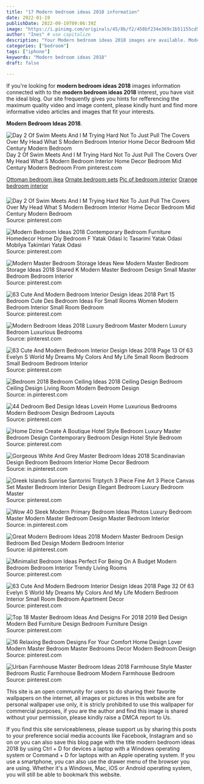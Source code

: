 ```yaml
---
title: "17 Modern bedroom ideas 2018 information"
date: 2022-01-19
publishDate: 2022-09-19T09:06:39Z
image: "https://i.pinimg.com/originals/45/8b/f2/458bf234e369c1b51155cd598c5a407b.jpg"
author: "Ines" # use capitalize
description: "Your Modern bedroom ideas 2018 images are available. Modern bedroom ideas 2018 are a topic that is being searched for and liked by netizens now. You can Find and Download the Modern bedroom ideas 2018 files here. Download all free vectors."
categories: ["bedroom"]
tags: ["iphone"]
keywords: "Modern bedroom ideas 2018"
draft: false

---
```


If you're looking for **modern bedroom ideas 2018** images information connected with to the **modern bedroom ideas 2018** interest, you have visit the ideal  blog.  Our site frequently  gives you  hints  for refferencing  the maximum  quality video and image  content, please kindly hunt and find more informative video articles and images  that fit your interests.

**Modern Bedroom Ideas 2018**. 

![Day 2 Of Swim Meets And I M Trying Hard Not To Just Pull The Covers Over My Head What S Modern Bedroom Interior Home Decor Bedroom Mid Century Modern Bedroom](https://i.pinimg.com/originals/b2/3a/3a/b23a3afa41b72ffee7f5020c0894bb17.jpg "Day 2 Of Swim Meets And I M Trying Hard Not To Just Pull The Covers Over My Head What S Modern Bedroom Interior Home Decor Bedroom Mid Century Modern Bedroom")
Day 2 Of Swim Meets And I M Trying Hard Not To Just Pull The Covers Over My Head What S Modern Bedroom Interior Home Decor Bedroom Mid Century Modern Bedroom From pinterest.com

[Ottoman bedroom ikea](/ottoman-bedroom-ikea/)
[Ornate bedroom sets](/ornate-bedroom-sets/)
[Pic of bedroom interior](/pic-of-bedroom-interior/)
[Orange bedroom interior](/orange-bedroom-interior/)



### 

 


![Day 2 Of Swim Meets And I M Trying Hard Not To Just Pull The Covers Over My Head What S Modern Bedroom Interior Home Decor Bedroom Mid Century Modern Bedroom](https://i.pinimg.com/originals/b2/3a/3a/b23a3afa41b72ffee7f5020c0894bb17.jpg "Day 2 Of Swim Meets And I M Trying Hard Not To Just Pull The Covers Over My Head What S Modern Bedroom Interior Home Decor Bedroom Mid Century Modern Bedroom")
Source: pinterest.com

 

![Modern Bedroom Ideas 2018 Contemporary Bedroom Furniture Homedecor Home Diy Bedroom F Yatak Odasi Ic Tasarimi Yatak Odasi Mobilya Takimlari Yatak Odasi](https://i.pinimg.com/originals/a5/ec/3d/a5ec3d2ac258582e5a9280e03a97b576.jpg "Modern Bedroom Ideas 2018 Contemporary Bedroom Furniture Homedecor Home Diy Bedroom F Yatak Odasi Ic Tasarimi Yatak Odasi Mobilya Takimlari Yatak Odasi")
Source: pinterest.com

 

![Modern Master Bedroom Storage Ideas New Modern Master Bedroom Storage Ideas 2018 Shared K Modern Master Bedroom Design Small Master Bedroom Bedroom Interior](https://i.pinimg.com/originals/ae/70/6a/ae706a666a40a70792464b20e634a274.jpg "Modern Master Bedroom Storage Ideas New Modern Master Bedroom Storage Ideas 2018 Shared K Modern Master Bedroom Design Small Master Bedroom Bedroom Interior")
Source: pinterest.com

 

![63 Cute And Modern Bedroom Interior Design Ideas 2018 Part 15 Bedroom Cute Des Bedroom Ideas For Small Rooms Women Modern Bedroom Interior Small Room Bedroom](https://i.pinimg.com/originals/71/4a/46/714a467d3b741fc18e038befffb5b319.jpg "63 Cute And Modern Bedroom Interior Design Ideas 2018 Part 15 Bedroom Cute Des Bedroom Ideas For Small Rooms Women Modern Bedroom Interior Small Room Bedroom")
Source: pinterest.com

 

![Modern Bedroom Ideas 2018 Luxury Bedroom Master Modern Luxury Bedroom Luxurious Bedrooms](https://i.pinimg.com/originals/32/0b/42/320b423bbcaf166affdbfae8b1d36a4c.jpg "Modern Bedroom Ideas 2018 Luxury Bedroom Master Modern Luxury Bedroom Luxurious Bedrooms")
Source: pinterest.com

 

![63 Cute And Modern Bedroom Interior Design Ideas 2018 Page 13 Of 63 Evelyn S World My Dreams My Colors And My Life Small Room Bedroom Small Bedroom Bedroom Interior](https://i.pinimg.com/736x/3f/d1/50/3fd15072d312fdeff7a97831d99ad5fe.jpg "63 Cute And Modern Bedroom Interior Design Ideas 2018 Page 13 Of 63 Evelyn S World My Dreams My Colors And My Life Small Room Bedroom Small Bedroom Bedroom Interior")
Source: pinterest.com

 

![Bedroom 2018 Bedroom Ceiling Ideas 2018 Ceiling Design Bedroom Ceiling Design Living Room Modern Bedroom Design](https://i.pinimg.com/564x/1c/0f/5e/1c0f5e3f99f8e6ec3a87a40c114c7c21.jpg "Bedroom 2018 Bedroom Ceiling Ideas 2018 Ceiling Design Bedroom Ceiling Design Living Room Modern Bedroom Design")
Source: in.pinterest.com

 

![44 Dedroom Bed Design Ideas Lovein Home Luxurious Bedrooms Modern Bedroom Design Bedroom Layouts](https://i.pinimg.com/564x/fc/68/89/fc688913b7850f8522129e1e1fd60c37.jpg "44 Dedroom Bed Design Ideas Lovein Home Luxurious Bedrooms Modern Bedroom Design Bedroom Layouts")
Source: pinterest.com

 

![Home Dzine Create A Boutique Hotel Style Bedroom Luxury Master Bedroom Design Contemporary Bedroom Design Hotel Style Bedroom](https://i.pinimg.com/originals/44/5a/43/445a4349564dbe1e6a9fcfdcc3964d49.jpg "Home Dzine Create A Boutique Hotel Style Bedroom Luxury Master Bedroom Design Contemporary Bedroom Design Hotel Style Bedroom")
Source: pinterest.com

 

![Gorgeous White And Grey Master Bedroom Ideas 2018 Scandinavian Design Bedroom Bedroom Interior Home Decor Bedroom](https://i.pinimg.com/originals/33/40/9a/33409a477deda1d855a017fd9b422501.jpg "Gorgeous White And Grey Master Bedroom Ideas 2018 Scandinavian Design Bedroom Bedroom Interior Home Decor Bedroom")
Source: in.pinterest.com

 

![Greek Islands Sunrise Santorini Triptych 3 Piece Fine Art 3 Piece Canvas Set Master Bedroom Interior Design Elegant Bedroom Luxury Bedroom Master](https://i.pinimg.com/originals/46/40/ed/4640ede3301e960ae350d05d9c0ac5cd.jpg "Greek Islands Sunrise Santorini Triptych 3 Piece Fine Art 3 Piece Canvas Set Master Bedroom Interior Design Elegant Bedroom Luxury Bedroom Master")
Source: pinterest.com

 

![Wow 40 Sleek Modern Primary Bedroom Ideas Photos Luxury Bedroom Master Modern Master Bedroom Design Master Bedroom Interior](https://i.pinimg.com/originals/98/fd/21/98fd21464450f0e8bc789d87206a88d3.jpg "Wow 40 Sleek Modern Primary Bedroom Ideas Photos Luxury Bedroom Master Modern Master Bedroom Design Master Bedroom Interior")
Source: in.pinterest.com

 

![Great Modern Bedroom Ideas 2018 Modern Master Bedroom Design Bedroom Bed Design Modern Bedroom Interior](https://i.pinimg.com/originals/ab/91/70/ab9170c3e67ea3f83cd37e4a35dd6ad4.jpg "Great Modern Bedroom Ideas 2018 Modern Master Bedroom Design Bedroom Bed Design Modern Bedroom Interior")
Source: id.pinterest.com

 

![Minimalist Bedroom Ideas Perfect For Being On A Budget Modern Bedroom Bedroom Interior Trendy Living Rooms](https://i.pinimg.com/originals/0c/ee/ae/0ceeaed7d14fc2345a345a3a3aecbba2.jpg "Minimalist Bedroom Ideas Perfect For Being On A Budget Modern Bedroom Bedroom Interior Trendy Living Rooms")
Source: pinterest.com

 

![63 Cute And Modern Bedroom Interior Design Ideas 2018 Page 32 Of 63 Evelyn S World My Dreams My Colors And My Life Modern Bedroom Interior Small Room Bedroom Apartment Decor](https://i.pinimg.com/736x/97/11/9d/97119df430d294de16a4347691178a9e.jpg "63 Cute And Modern Bedroom Interior Design Ideas 2018 Page 32 Of 63 Evelyn S World My Dreams My Colors And My Life Modern Bedroom Interior Small Room Bedroom Apartment Decor")
Source: pinterest.com

 

![Top 18 Master Bedroom Ideas And Designs For 2018 2019 Bed Design Modern Bed Furniture Design Bedroom Furniture Design](https://i.pinimg.com/736x/95/5d/f2/955df228d5c0755bad55371d7e336d2b.jpg "Top 18 Master Bedroom Ideas And Designs For 2018 2019 Bed Design Modern Bed Furniture Design Bedroom Furniture Design")
Source: pinterest.com

 

![16 Relaxing Bedroom Designs For Your Comfort Home Design Lover Modern Master Bedroom Master Bedrooms Decor Modern Bedroom Design](https://i.pinimg.com/736x/99/0f/f0/990ff01ab33179d19ac65368a834792a--modern-ceiling-design-modern-bedroom-design.jpg "16 Relaxing Bedroom Designs For Your Comfort Home Design Lover Modern Master Bedroom Master Bedrooms Decor Modern Bedroom Design")
Source: pinterest.com

 

![Urban Farmhouse Master Bedroom Ideas 2018 Farmhouse Style Master Bedroom Rustic Farmhouse Bedroom Modern Farmhouse Bedroom](https://i.pinimg.com/originals/45/8b/f2/458bf234e369c1b51155cd598c5a407b.jpg "Urban Farmhouse Master Bedroom Ideas 2018 Farmhouse Style Master Bedroom Rustic Farmhouse Bedroom Modern Farmhouse Bedroom")
Source: pinterest.com

 

This site is an open community for users to do sharing their favorite wallpapers on the internet, all images or pictures in this website are for personal wallpaper use only, it is stricly prohibited to use this wallpaper for commercial purposes, if you are the author and find this image is shared without your permission, please kindly raise a DMCA report to Us.

If you find this site serviceableness, please support us by sharing this posts to your preference social media accounts like Facebook, Instagram and so on or you can also save this blog page with the title modern bedroom ideas 2018 by using Ctrl + D for devices a laptop with a Windows operating system or Command + D for laptops with an Apple operating system. If you use a smartphone, you can also use the drawer menu of the browser you are using. Whether it's a Windows, Mac, iOS or Android operating system, you will still be able to bookmark this website.
